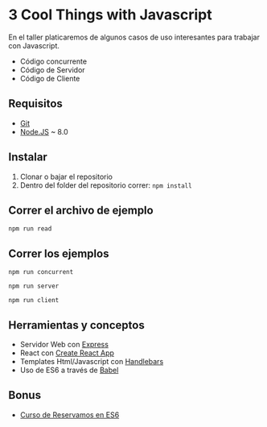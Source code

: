 # 3 Cool Things with Javascript

En el taller platicaremos de algunos casos de uso interesantes para trabajar con Javascript.

- Código concurrente
- Código de Servidor
- Código de Cliente

## Requisitos

* [Git](https://git-scm.com/downloads)
* [Node.JS](https://nodejs.org/en/download/) ~ 8.0

## Instalar

1. Clonar o bajar el repositorio
2. Dentro del folder del repositorio correr: `npm install`

## Correr el archivo de ejemplo

`npm run read`

## Correr los ejemplos

`npm run concurrent`

`npm run server`

`npm run client`

## Herramientas y conceptos

* Servidor Web con [Express](https://expressjs.com/)
* React con [Create React App](https://github.com/facebook/create-react-app)
* Templates Html/Javascript con [Handlebars](https://handlebarsjs.com/)
* Uso de ES6 a través de [Babel](https://babeljs.io/)

## Bonus

* [Curso de Reservamos en ES6](https://github.com/reservamos/training)
